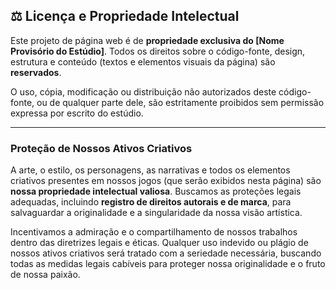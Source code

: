 ## ⚖️ Licença e Propriedade Intelectual

Este projeto de página web é de **propriedade exclusiva do [Nome Provisório do Estúdio]**. Todos os direitos sobre o código-fonte, design, estrutura e conteúdo (textos e elementos visuais da página) são **reservados**.

O uso, cópia, modificação ou distribuição não autorizados deste código-fonte, ou de qualquer parte dele, são estritamente proibidos sem permissão expressa por escrito do estúdio.

---

### Proteção de Nossos Ativos Criativos

A arte, o estilo, os personagens, as narrativas e todos os elementos criativos presentes em nossos jogos (que serão exibidos nesta página) são **nossa propriedade intelectual valiosa**. Buscamos as proteções legais adequadas, incluindo **registro de direitos autorais e de marca**, para salvaguardar a originalidade e a singularidade da nossa visão artística.

Incentivamos a admiração e o compartilhamento de nossos trabalhos dentro das diretrizes legais e éticas. Qualquer uso indevido ou plágio de nossos ativos criativos será tratado com a seriedade necessária, buscando todas as medidas legais cabíveis para proteger nossa originalidade e o fruto de nossa paixão.
